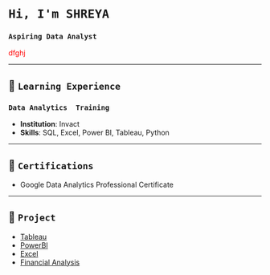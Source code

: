 # `Hi, I'm SHREYA`   
### `Aspiring Data Analyst`
<span style="color: red;">dfghj</span>

---

## 📘 **`Learning Experience`**
### `Data Analytics  Training`
- **Institution**: Invact
- **Skills**: SQL, Excel, Power BI, Tableau, Python  

 ---
 
## 📜 **`Certifications`**
- Google Data Analytics Professional Certificate

---

## 📂 **`Project`**
- [Tableau](https://public.tableau.com/app/profile/shreyashetty./vizzes)
- [PowerBI](https://github.com/shreyashetty-1/PowerBI-.git)
- [Excel](https://github.com/shreyashetty-1/Excel.git)
- [Financial Analysis](https://github.com/shreyashetty-1/Financial-Analysis.git)

 




